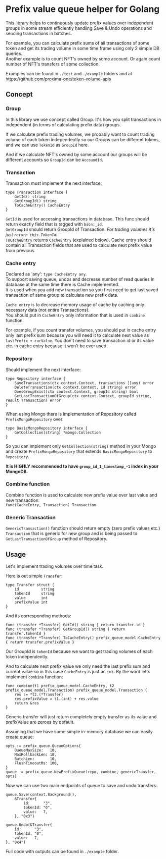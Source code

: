 # Prefix value queue helper for Golang
This library helps to continuously update prefix values over independent 
groups in some stream efficiently handling 
Save & Undo operations and sending transactions in batches.

For example, you can calculate prefix sums of all transactions of some token and get 
its trading volume in some time frame using only 2 simple DB queries. </br>
Another example is to count NFT's owned by some account. 
Or again count number of NFT's transfers of some collection.

Examples can be found in `./test` and `./example` folders 
and at https://github.com/proxima-one/token-volume-apis

## Concept
### Group
In this library we use concept called Group. It's how you split transactions in independent (in terms of
calculating prefix data) groups. 

If we calculate prefix trading volumes, we probably want to count trading volume of each token independently
so our Groups can be different tokens, and we can use `TokenId` as `GroupId` here. 

And if we calculate NFT's owned by some account our groups will be 
different accounts so `GroupId` can be `AccoundId`.

### Transaction
Transaction must implement the next interface:
```
type Transaction interface {
    GetId() string
    GetGroupId() string
    ToCacheEntry() CacheEntry
}
```
`GetId` is used for accessing transactions in database. This func should return exactly field that is tagged with `bson:_id`.</br>
`GetGroupId` should return GroupId of Transaction. <i>For trading volumes it's just `return this.TokenId`.</i></br>
`ToCacheEntry` returns `CacheEntry` (explained below). Cache entry should contain all Transaction fields that are used 
to calculate next prefix value from previous. 

### Cache entry
Declared as 'any': `type CacheEntry any`. </br> 
To support saving queue, undos and decrease number of read queries in database 
at the same time there is Cache implemented. </br>
It is used when you add new transaction
so you first need to get last saved transaction of same group to calculate new prefix data.</br>

`Cache entry` is to decrease memory usage of cache by caching only necessary data (not entire Transactions). </br>
You should put in `CacheEntry` only information that is used in `combine` function.

For example, if you count transfer volumes, you should put in cache entry only last prefix sum because 
you will need it to calculate next value as `lastPrefix + curValue`. You don't need to save transaction id
or its value etc. in cache entry because it won't be ever used.

### Repository
Should implement the next interface:
```
type Repository interface {
    SaveTransactions(ctx context.Context, transactions []any) error
    DeleteTransaction(ctx context.Context, id string) error
    DoesGroupExist(ctx context.Context, groupId string) bool
    GetLastTransactionOfGroup(ctx context.Context, groupId string, result Transaction) error
}
```
When using Mongo there is implementation of Repository called `PrefixMongoRepository` over:
```
type BasicMongoRepository interface {
    GetCollection(string) *mongo.Collection
}
```
So you can implement only `GetCollection(string)` method in your Mongo and create `PrefixMongoRepository`
that extends `BasicMongoRepository` to `Repository`.

<b>It is HIGHLY recommended to have `group_id_1_timestamp_-1` index in your MongoDB.</b>

### Combine function
Combine function is used to calculate new prefix value over last value and new transaction:</br>
`func(CacheEntry, Transaction) Transaction`

### Generic Transaction
`GenericTransaction()` function should return empty (zero prefix values etc.) 
`Transaction` that is generic for new group and is being passed to `GetLastTransactionOfGroup` method
of Repository.

## Usage
Let's implement trading volumes over time task.

Here is out simple `Transfer`:
```
type Transfer struct {
	id          string
	tokenId     string
	value       int
	prefixValue int
}
```
And its corresponding methods:
```
func (transfer *Transfer) GetId() string { return transfer.id }
func (transfer *Transfer) GetGroupId() string { return transfer.tokenId }
func (transfer *Transfer) ToCacheEntry() prefix_queue_model.CacheEntry { return transfer.prefixValue }
```
Our GroupId is `tokenId` because we want to get trading volumes of each token independently.

And to calculate next prefix value we only need the last prefix sum and current value so 
in this case `CacheEntry` is just an `int`. By the word let's implement `combine` function:
```
func combine(t1 prefix_queue_model.CacheEntry, t2 prefix_queue_model.Transaction) prefix_queue_model.Transaction {
	res := *t2.(*Transfer)
	res.prefixValue = t1.(int) + res.value
	return &res
}
```

Generic transfer will just return completely empty transfer as its value and prefixValue 
are zeroes by default.

Assuming that we have some simple in-memory database we can easily create queue:
```
opts := prefix_queue.QueueOptions{
    QueueMaxSize:   10,
    MaxRollbackLen: 10,
    BatchLen:       10,
    FlushTimeoutMs: 100,
}
queue := prefix_queue.NewPrefixQueue(repo, combine, genericTransfer, opts)
```

Now we can use two main endpoints of queue to save and undo transfers:
```
queue.Save(context.Background(),
    &Transfer{
        id:      "3",
        tokenId: "0",
        value:   7,
    }, "0x3")

queue.Undo(&Transfer{
    id:      "3",
    tokenId: "0",
    value:   7,
}, "0x4")
```

Full code with outputs can be found in `./example` folder.